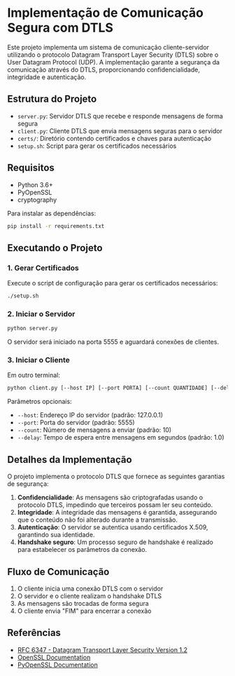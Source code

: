 # Implementação de Comunicação Segura com DTLS

Este projeto implementa um sistema de comunicação cliente-servidor utilizando o protocolo Datagram Transport Layer Security (DTLS) sobre o User Datagram Protocol (UDP). A implementação garante a segurança da comunicação através do DTLS, proporcionando confidencialidade, integridade e autenticação.

## Estrutura do Projeto

- `server.py`: Servidor DTLS que recebe e responde mensagens de forma segura
- `client.py`: Cliente DTLS que envia mensagens seguras para o servidor
- `certs/`: Diretório contendo certificados e chaves para autenticação
- `setup.sh`: Script para gerar os certificados necessários

## Requisitos

- Python 3.6+
- PyOpenSSL
- cryptography

Para instalar as dependências:

```bash
pip install -r requirements.txt
```

## Executando o Projeto

### 1. Gerar Certificados

Execute o script de configuração para gerar os certificados necessários:

```bash
./setup.sh
```

### 2. Iniciar o Servidor

```bash
python server.py
```

O servidor será iniciado na porta 5555 e aguardará conexões de clientes.

### 3. Iniciar o Cliente

Em outro terminal:

```bash
python client.py [--host IP] [--port PORTA] [--count QUANTIDADE] [--delay SEGUNDOS]
```

Parâmetros opcionais:
- `--host`: Endereço IP do servidor (padrão: 127.0.0.1)
- `--port`: Porta do servidor (padrão: 5555)
- `--count`: Número de mensagens a enviar (padrão: 10)
- `--delay`: Tempo de espera entre mensagens em segundos (padrão: 1.0)

## Detalhes da Implementação

O projeto implementa o protocolo DTLS que fornece as seguintes garantias de segurança:

1. **Confidencialidade**: As mensagens são criptografadas usando o protocolo DTLS, impedindo que terceiros possam ler seu conteúdo.
2. **Integridade**: A integridade das mensagens é garantida, assegurando que o conteúdo não foi alterado durante a transmissão.
3. **Autenticação**: O servidor se autentica usando certificados X.509, garantindo sua identidade.
4. **Handshake seguro**: Um processo seguro de handshake é realizado para estabelecer os parâmetros da conexão.

## Fluxo de Comunicação

1. O cliente inicia uma conexão DTLS com o servidor
2. O servidor e o cliente realizam o handshake DTLS
3. As mensagens são trocadas de forma segura
4. O cliente envia "FIM" para encerrar a conexão

## Referências

- [RFC 6347 - Datagram Transport Layer Security Version 1.2](https://tools.ietf.org/html/rfc6347)
- [OpenSSL Documentation](https://www.openssl.org/docs/)
- [PyOpenSSL Documentation](https://www.pyopenssl.org/en/stable/)